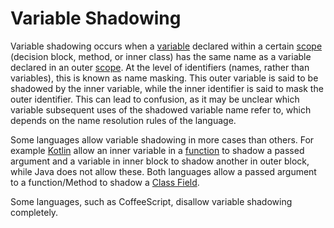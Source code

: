 # Variable Shadowing

Variable shadowing occurs when a [variable][concept-variables] declared within a certain [scope][concept-scope] (decision block, method, or inner class) has the same name as a variable declared in an outer [scope][concept-scope]. At the level of identifiers (names, rather than variables), this is known as name masking. This outer variable is said to be shadowed by the inner variable, while the inner identifier is said to mask the outer identifier. This can lead to confusion, as it may be unclear which variable subsequent uses of the shadowed variable name refer to, which depends on the name resolution rules of the language.

Some languages allow variable shadowing in more cases than others. For example [Kotlin][language-kotlin] allow an inner variable in a [function][concept-functions] to shadow a passed argument and a variable in inner block to shadow another in outer block, while Java does not allow these. Both languages allow a passed argument to a function/Method to shadow a [Class Field][concept-class-field].

Some languages, such as CoffeeScript, disallow variable shadowing completely.

[concept-class-field]: ./classes.md
[concept-functions]: ./functions.md
[concept-scope]: ./scope.md
[concept-variables]: ./variables.md
[language-kotlin]: ../../languages/kotlin/README.md
